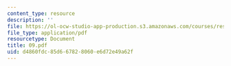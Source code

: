 ```yaml
---
content_type: resource
description: ''
file: https://ol-ocw-studio-app-production.s3.amazonaws.com/courses/res-6-001-electromagnetic-fields-and-energy-spring-2008/d4860fdc85d667828060e6d72e49a62f_09.pdf
file_type: application/pdf
resourcetype: Document
title: 09.pdf
uid: d4860fdc-85d6-6782-8060-e6d72e49a62f
---
```

